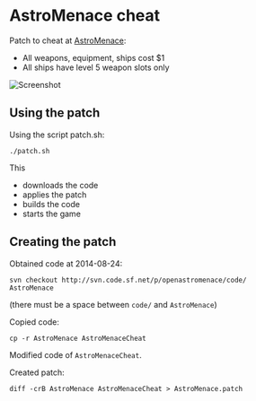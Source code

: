 # AstroMenace cheat

Patch to cheat at [AstroMenace](https://github.com/viewizard/astromenace):

 * All weapons, equipment, ships cost $1
 * All ships have level 5 weapon slots only

![Screenshot](GameAstroMenaceCheated.png)


## Using the patch

Using the script patch.sh:

```
./patch.sh
```

This
* downloads the code
* applies the patch
* builds the code
* starts the game


## Creating the patch

Obtained code at 2014-08-24:

```
svn checkout http://svn.code.sf.net/p/openastromenace/code/ AstroMenace
```

(there must be a space between `code/` and `AstroMenace`)


Copied code:

```
cp -r AstroMenace AstroMenaceCheat
```

Modified code of `AstroMenaceCheat`.

Created patch:

```
diff -crB AstroMenace AstroMenaceCheat > AstroMenace.patch
```
